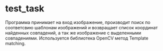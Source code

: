 # test_task
Программа принимает на вход изображение, производит поиск по соответсвию шаблонам изображений и возвращает список координат найденных совпадений, а так же изображение с выделенными совпадениями. Используется библиотека OpenCV метод Template matching.
